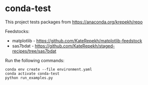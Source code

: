 # conda-test

This project tests packages from https://anaconda.org/krepekh/repo


Feedstocks:
- matplotlib - https://github.com/KateRepekh/matplotlib-feedstock
- sas7bdat - https://github.com/KateRepekh/staged-recipes/tree/sas7bdat


Run the following commands:
```shell
conda env create --file environment.yaml
conda activate conda-test
python run_examples.py
```
